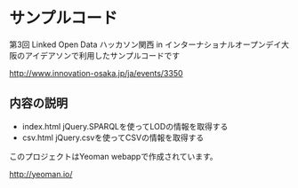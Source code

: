 # サンプルコード

第3回 Linked Open Data ハッカソン関西 in インターナショナルオープンデイ大阪のアイデアソンで利用したサンプルコードです

http://www.innovation-osaka.jp/ja/events/3350

## 内容の説明

* index.html jQuery.SPARQLを使ってLODの情報を取得する
* csv.html jQuery.csvを使ってCSVの情報を取得する

このプロジェクトはYeoman webappで作成されています。

http://yeoman.io/
